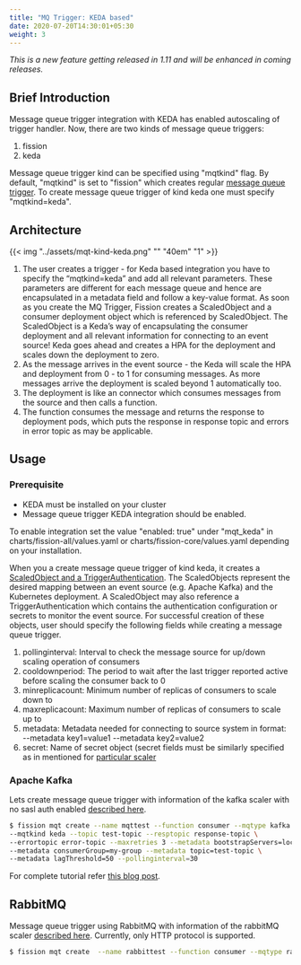 ```yaml
---
title: "MQ Trigger: KEDA based"
date: 2020-07-20T14:30:01+05:30
weight: 3
---
```


_This is a new feature getting released in 1.11 and will be enhanced in coming releases._

## Brief Introduction

Message queue trigger integration with KEDA has enabled autoscaling of trigger handler.
Now, there are two kinds of message queue triggers:

1. fission
2. keda

Message queue trigger kind can be specified using "mqtkind" flag.
By default, "mqtkind" is set to "fission" which creates regular [message queue trigger](https://docs.fission.io/docs/triggers/message-queue-trigger/).
To create message queue trigger of kind keda one must specify "mqtkind=keda".

## Architecture

{{< img "../assets/mqt-kind-keda.png" "" "40em" "1" >}}

1. The user creates a trigger - for Keda based integration you have to specify the “mqtkind=keda” and add all relevant parameters.
   These parameters are different for each message queue and hence are encapsulated in a metadata field and follow a key-value format.
   As soon as you create the MQ Trigger, Fission creates a ScaledObject and a consumer deployment object which is referenced by ScaledObject.
   The ScaledObject is a Keda’s way of encapsulating the consumer deployment and all relevant information for connecting to an event source!
   Keda goes ahead and creates a HPA for the deployment and scales down the deployment to zero.
2. As the message arrives in the event source - the Keda will scale the HPA and deployment from 0 - to 1 for consuming messages.
   As more messages arrive the deployment is scaled beyond 1 automatically too.
3. The deployment is like an connector which consumes messages from the source and then calls a function.
4. The function consumes the message and returns the response to deployment pods, which puts the response in response topic and errors in error topic as may be applicable.

## Usage

### Prerequisite

- KEDA must be installed on your cluster
- Message queue trigger KEDA integration should be enabled.

To enable integration set the value "enabled: true" under "mqt_keda" in charts/fission-all/values.yaml or charts/fission-core/values.yaml depending on your installation.

When you a create message queue trigger of kind keda, it creates a [ScaledObject and a TriggerAuthentication](https://keda.sh/docs/1.5/concepts/#custom-resources-crd).
The ScaledObjects represent the desired mapping between an event source (e.g. Apache Kafka) and the Kubernetes deployment.
A ScaledObject may also reference a TriggerAuthentication which contains the authentication configuration or secrets to monitor the event source.
For successful creation of these objects, user should specify the following fields while creating a message queue trigger.

1. pollinginterval: Interval to check the message source for up/down scaling operation of consumers
2. cooldownperiod: The period to wait after the last trigger reported active before scaling the consumer back to 0
3. minreplicacount: Minimum number of replicas of consumers to scale down to
4. maxreplicacount: Maximum number of replicas of consumers to scale up to
5. metadata: Metadata needed for connecting to source system in format: --metadata key1=value1 --metadata key2=value2
6. secret: Name of secret object (secret fields must be similarly specified as in mentioned for [particular scaler](https://keda.sh/docs/1.5/scalers/])

### Apache Kafka

Lets create message queue trigger with information of the kafka scaler with no sasl auth enabled [described here](https://keda.sh/docs/1.5/scalers/apache-kafka/#example).

```bash
$ fission mqt create --name mqttest --function consumer --mqtype kafka \
--mqtkind keda --topic test-topic --resptopic response-topic \
--errortopic error-topic --maxretries 3 --metadata bootstrapServers=localhost:9092 \
--metadata consumerGroup=my-group --metadata topic=test-topic \
--metadata lagThreshold=50 --pollinginterval=30
```

For complete tutorial refer [this blog post](https://blog.fission.io/posts/event-driven-scaling-fission-function-using-keda/).

## RabbitMQ

Message queue trigger using RabbitMQ with information of the rabbitMQ scaler [described here](https://keda.sh/docs/1.5/scalers/rabbitmq-queue/). Currently, only HTTP protocol is supported.

```bash
$ fission mqt create  --name rabbittest --function consumer --mqtype rabbitmq --topic request --resptopic response --mqtkind keda --errortopic error --maxretries 3 --metadata queueName=testqueue  --cooldownperiod=30 --pollinginterval=5 --secret keda-rabbitmq-secret
```
